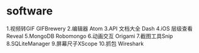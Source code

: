 # software
1.视频转GIF GIFBrewery
2.编辑器 Atom
3.API 文档大全 Dash
4.iOS 层级查看 Reveal
5.MongoDB Robomongo
6.动画交互 Origami
7.截图工具Snip
8.SQLiteManager
9.屏幕尺子XScope
10.抓包 Wireshark
